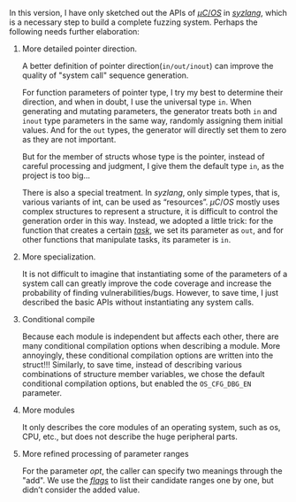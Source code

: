 In this version, I have only sketched out the APIs of [$\mu C/OS$](https://micrium.atlassian.net/wiki/home) in [$syzlang$](https://github.com/google/syzkaller/blob/master/docs/syscall_descriptions.md), which is a necessary step to build a complete fuzzing system. Perhaps the following needs further elaboration:

1. More detailed pointer direction.

   A better definition of pointer direction(`in/out/inout`) can improve the quality of "system call" sequence generation. 

   For function parameters of pointer type, I try my best to determine their direction, and when in doubt, I use the universal type `in`. When generating and mutating parameters, the generator treats both `in` and `inout` type parameters in the same way, randomly assigning them initial values. And for the `out` types, the generator will directly set them to zero as they are not important.

   But for the member of structs whose type is the pointer, instead of careful processing and judgment, I give them the default type `in`, as the project is too big...

   There is also a special treatment. In $syzlang$, only simple types, that is, various variants of int, can be used as “resources”. $\mu C/OS$ mostly uses complex structures to represent a structure, it is difficult to control the generation order in this way. Instead, we adopted a little trick: for the function that creates a certain [$task$](https://micrium.atlassian.net/wiki/spaces/osiiidoc/pages/131329/About+Task+Management), we set its parameter as `out`, and for other functions that manipulate tasks, its parameter is `in`.

2. More specialization.

   It is not difficult to imagine that instantiating some of the parameters of a system call can greatly improve the code coverage and increase the probability of finding vulnerabilities/bugs. However, to save time, I just described the basic APIs without instantiating any system calls.

3. Conditional compile

   Because each module is independent but affects each other, there are many conditional compilation options when describing a module. More annoyingly, these conditional compilation options are written into the struct!!! Similarly, to save time, instead of describing various combinations of structure member variables, we chose the default conditional compilation options, but enabled the `OS_CFG_DBG_EN` parameter.
   
4. More modules

   It only describes the core modules of an operating system, such as os, CPU, etc., but does not describe the huge peripheral parts.

5. More refined processing of parameter ranges

   For the parameter *opt*, the caller can specify two meanings through the "add". We use the [*flags*](https://github.com/google/syzkaller/blob/master/docs/syscall_descriptions.md#flagsenums) to list their candidate ranges one by one, but didn’t consider the added value.